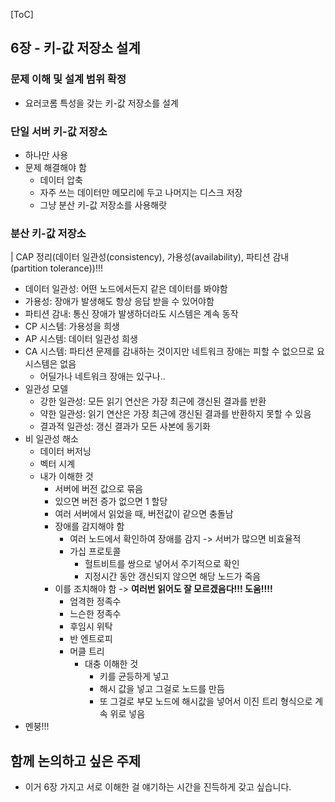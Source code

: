 [ToC]

## 6장 - 키-값 저장소 설계
### 문제 이해 및 설계 범위 확정
- 요러코롬 특성을 갖는 키-값 저장소를 설계
### 단일 서버 키-값 저장소
- 하나만 사용
- 문제 해결해야 함
  - 데이터 압축
  - 자주 쓰는 데이터만 메모리에 두고 나머지는 디스크 저장
  - 그냥 분산 키-값 저장소를 사용해랏

### 분산 키-값 저장소
| CAP 정리(데이터 일관성(consistency), 가용성(availability), 파티션 감내(partition tolerance))!!!
- 데이터 일관성: 어떤 노드에서든지 같은 데이터를 봐야함
- 가용성: 장애가 발생해도 항상 응답 받을 수 있어야함
- 파티션 감내: 통신 장애가 발생하더라도 시스템은 계속 동작
- CP 시스템: 가용성을 희생
- AP 시스템: 데이터 일관성 희생
- CA 시스템: 파티션 문제를 감내하는 것이지만 네트워크 장애는 피할 수 없으므로 요 시스템은 없음
  - 어딜가나 네트워크 장애는 있구나..
- 일관성 모델
  - 강한 일관성: 모든 읽기 연산은 가장 최근에 갱신된 결과를 반환
  - 약한 일관성: 읽기 연산은 가장 최근에 갱신된 결과를 반환하지 못할 수 있음
  - 결과적 일관성: 갱신 결과가 모든 사본에 동기화
- 비 일관성 해소
  - 데이터 버저닝
  - 벡터 시계
  - 내가 이해한 것
    - 서버에 버전 값으로 묶음
    - 있으면 버전 증가 없으면 1 할당
    - 여러 서버에서 읽었을 때, 버전값이 같으면 충돌남
    - 장애를 감지해야 함
      - 여러 노드에서 확인하여 장애를 감지 -> 서버가 많으면 비효율적
      - 가십 프로토콜
        - 헐트비트를 쌍으로 넣어서 주기적으로 확인
        - 지정시간 동안 갱신되지 않으면 해당 노드가 죽음
    - 이를 조치해야 함 -> **여러번 읽어도 잘 모르겠음다!!! 도움!!!!**
      - 엄격한 정족수
      - 느슨한 정족수
      - 후임시 위탁
      - 반 엔트로피
      - 머클 트리
        - 대충 이해한 것
          - 키를 균등하게 넣고
          - 해시 값을 넣고 그걸로 노드를 만듬
          - 또 그걸로 부모 노드에 해시값을 넣어서 이진 트리 형식으로 계속 위로 넣음
- 멘붕!!!
## 함께 논의하고 싶은 주제
- 이거 6장 가지고 서로 이해한 걸 얘기하는 시간을 진득하게 갖고 싶습니다.
